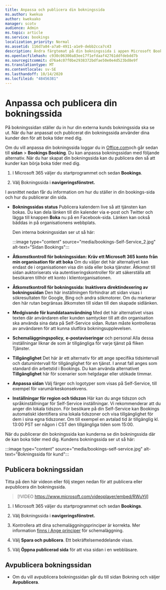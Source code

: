 ```yaml
---
title: Anpassa och publicera din bokningssida
ms.author: kwekua
author: kwekuako
manager: scotv
audience: Admin
ms.topic: article
ms.service: bookings
localization_priority: Normal
ms.assetid: 116d7a84-a7a0-4911-a1e9-debb2cca7c43
description: Ändra färgtemat på din bokningssida i appen Microsoft Bookings.
ms.openlocfilehash: c930c06300a83ee17f1efdaaf42761ddfdebdd7b
ms.sourcegitcommit: d76a4c07f0be2938372bdfae50e0e4d523bd8e9f
ms.translationtype: MT
ms.contentlocale: sv-SE
ms.lasthandoff: 10/14/2020
ms.locfileid: "48456381"
---
```

# <a name="customize-and-publish-your-booking-page"></a>Anpassa och publicera din bokningssida

På bokningssidan ställer du in hur din externa kunds bokningssida ska se ut. När du har anpassat och publicerat din bokningssida använder dina kunder den för att boka tider med dig.

Om du vill anpassa din bokningssida loggar du in [Office.com](https://office.com)och går sedan till **sidan** \> **Bookings Booking**. Du kan anpassa bokningssidan med följande alternativ. När du har skapat din bokningssida kan du publicera den så att kunder kan börja boka tider med dig.

1. I Microsoft 365 väljer du startprogrammet och sedan **Bookings**.

2. Välj Bokningssida i **navigeringsfönstret.**

I avsnittet nedan får du information om hur du ställer in din bookings-sida och hur du publicerar din sida.

- **Bokningssidas status** Publicera kalendern live så att tjänsten kan bokas. Du kan dela länken till din kalender via e-post och Twitter och lägga till knappen **Boka** nu på en Facebook-sida. Länken kan också bäddas in på organisationens webbplats.

    Den interna bokningssidan ser ut så här:

    :::image type="content" source="media/bookings-Self-Service_2.jpg" alt-text="Sidan Bookings":::

- **Åtkomstkontroll för bokningssidan: Kräv ett Microsoft 365 konto från min organisation för att boka**  Om du väljer det här alternativet kan endast de i organisationen visa din sida eller boka tjänster. Åtkomst till sidan auktoriserats via autentiseringskontroller för att säkerställa att besökaren tillhör ett konto i klientorganisationen.

- **Åtkomstkontroll för bokningssida: Inaktivera direktindexering av bokningssidan** Den här inställningen förhindrar att sidan visas i sökresultaten för Google, Bing och andra sökmotorer. Om du markerar den här rutan begränsas åtkomsten till sidan till den skapade sidlänken.

- **Medgivande för kunddataanvändning** Med det här alternativet visas texten där användaren eller kunden samtycker till att din organisation ska använda sina data på Self-Service sidan. Rutan måste kontrolleras av användaren för att kunna slutföra bokningsupplevelsen.

- **Schemaläggningspolicy,** **e-postaviseringar** och personal Alla dessa inställningar liknar de som är tillgängliga för varje tjänst på fliken Tjänster. 

- **Tillgänglighet** Det här är ett alternativ för att ange specifika tidsintervall och datumintervall för tillgänglighet för en tjänst. I annat fall anges som standard din arbetstid i Bookings. Du kan använda alternativet **Tillgänglighet** här för scenarier som helgdagar eller utökade timmar.

- **Anpassa sidan** Välj färger och logotyper som visas på Self-Service, till exempel för varumärkeskonsekvens.

- **Inställningar för region och tidszon** Här kan du ange tidszon och språkinställningar för Self-Service inställningar. Vi rekommenderar att du anger din lokala tidszon. För besökare på din Self-Service kan Bookings automatiskt identifiera sina lokala tidszoner och visa tillgänglighet för dem i sina egna tidszoner. Om till exempel en avtalad tid är tillgänglig kl. 13:00 PST ser någon i CST den tillgängliga tiden som 15:00.

När du publicerar din bokningssida kan kunderna se din bokningssida där de kan boka tider med dig. Kundens bokningssida ser ut så här:

:::image type="content" source="media/bookings-self-service.jpg" alt-text="Bokningssida för kund":::

## <a name="publish-the-booking-page"></a>Publicera bokningssidan

Titta på den här videon eller följ stegen nedan för att publicera eller avpublicera din bokningssida.

> [!VIDEO https://www.microsoft.com/videoplayer/embed/RWuYil]

1. I Microsoft 365 väljer du startprogrammet och sedan **Bookings**.

1. Välj Bokningssida i **navigeringsfönstret.**

1. Kontrollera att dina schemaläggningsprinciper är korrekta. Mer information [finns i Ange principer](set-scheduling-policies.md) för schemaläggning.

1. Välj **Spara och publicera**. Ett bekräftelsemeddelande visas.

1. Välj **Öppna publicerad sida** för att visa sidan i en webbläsare.

## <a name="unpublish-the-booking-page"></a>Avpublicera bokningssidan

 - Om du vill avpublicera bokningssidan går du till sidan Bokning och väljer **Avpublicera**.
